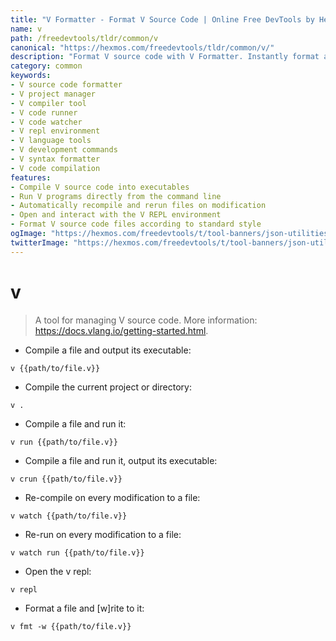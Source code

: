 ```yaml
---
title: "V Formatter - Format V Source Code | Online Free DevTools by Hexmos"
name: v
path: /freedevtools/tldr/common/v
canonical: "https://hexmos.com/freedevtools/tldr/common/v/"
description: "Format V source code with V Formatter. Instantly format and manage V projects with ease using the command line. Free online tool, no registration required."
category: common
keywords:
- V source code formatter
- V project manager
- V compiler tool
- V code runner
- V code watcher
- V repl environment
- V language tools
- V development commands
- V syntax formatter
- V code compilation
features:
- Compile V source code into executables
- Run V programs directly from the command line
- Automatically recompile and rerun files on modification
- Open and interact with the V REPL environment
- Format V source code files according to standard style
ogImage: "https://hexmos.com/freedevtools/t/tool-banners/json-utilities-banner.png"
twitterImage: "https://hexmos.com/freedevtools/t/tool-banners/json-utilities-banner.png"
---
```


# v

> A tool for managing V source code.
> More information: <https://docs.vlang.io/getting-started.html>.

- Compile a file and output its executable:

`v {{path/to/file.v}}`

- Compile the current project or directory:

`v .`

- Compile a file and run it:

`v run {{path/to/file.v}}`

- Compile a file and run it, output its executable:

`v crun {{path/to/file.v}}`

- Re-compile on every modification to a file:

`v watch {{path/to/file.v}}`

- Re-run on every modification to a file:

`v watch run {{path/to/file.v}}`

- Open the v repl:

`v repl`

- Format a file and [w]rite to it:

`v fmt -w {{path/to/file.v}}`
